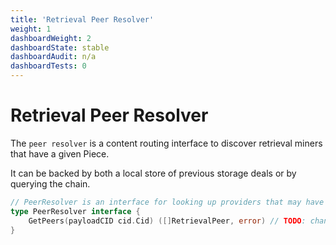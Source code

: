 ```yaml
---
title: 'Retrieval Peer Resolver'
weight: 1
dashboardWeight: 2
dashboardState: stable
dashboardAudit: n/a
dashboardTests: 0
---
```


# Retrieval Peer Resolver

The `peer resolver` is a content routing interface to discover retrieval miners that have a given Piece.

It can be backed by both a local store of previous storage deals or by querying the chain.

```go
// PeerResolver is an interface for looking up providers that may have a piece
type PeerResolver interface {
	GetPeers(payloadCID cid.Cid) ([]RetrievalPeer, error) // TODO: channel
}
```
